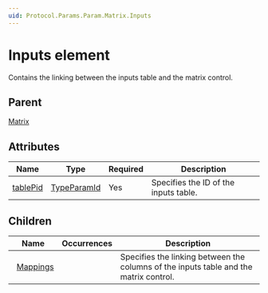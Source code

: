 ```yaml
---
uid: Protocol.Params.Param.Matrix.Inputs
---
```


# Inputs element

Contains the linking between the inputs table and the matrix control.

## Parent

[Matrix](xref:Protocol.Params.Param.Matrix)

## Attributes

|Name|Type|Required|Description|
|--- |--- |--- |--- |
|[tablePid](xref:Protocol.Params.Param.Matrix.Inputs-tablePid)|[TypeParamId](xref:Protocol-TypeParamId)|Yes|Specifies the ID of the inputs table.|

## Children

|Name|Occurrences|Description|
|--- |--- |--- |
|&nbsp;&nbsp;[Mappings](xref:Protocol.Params.Param.Matrix.Inputs.Mappings)||Specifies the linking between the columns of the inputs table and the matrix control.|
